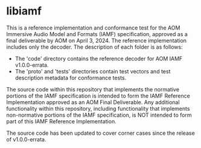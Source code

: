 # libiamf

This is a reference implementation and conformance test for the AOM Immersive Audio Model and Formats (IAMF) specification, approved as a final deliverable by AOM on April 3, 2024.
The reference implementation includes only the decoder. The description of each folder is as follows:

- The 'code' directory contains the reference decoder for AOM IAMF v1.0.0-errata.
- The 'proto' and 'tests' directories contain test vectors and test description metadata for conformance tests.

The source code within this repository that implements the normative portions of the IAMF specification is intended to form the IAMF Reference Implementation approved as an AOM Final Deliverable. Any additional functionality within this repository, including functionality that implements non-normative portions of the IAMF specification, is NOT intended to form part of this IAMF Reference Implementation.

The source code has been updated to cover corner cases since the release of v1.0.0-errata.
